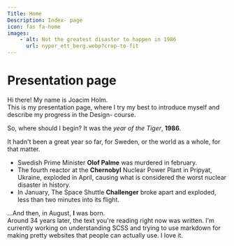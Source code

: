 ```yaml
---
Title: Home
Description: Index- page
icon: fas fa-home
images:
    - alt: Not the greatest disaster to happen in 1986
      url: nyper_ett_berg.webp?crop-to-fit
---
```


Presentation page
==========================

Hi there! My name is Joacim Holm.    
This is my presentation page, where I try my best to introduce myself and describe my progress in the Design- course.    


So, where should I begin?
It was the *year of the Tiger*, **1986**.     

It hadn't been a great year so far, for Sweden, or the world as a whole, for that matter.   
 * Swedish Prime Minister **Olof Palme** was murdered in february.   
 * The fourth reactor at the **Chernobyl** Nuclear Power Plant in Pripyat, Ukraine, exploded in April, causing what is considered the worst nuclear disaster in history.  
 * In January, The Space Shuttle **Challenger** broke apart and exploded, less than two minutes into  its flight.    

...And then, in August, **I** was born.    
Around 34 years later, the text you're reading right now was written.
I'm currently working on understanding SCSS and trying to use markdown for making pretty websites that people can actually use. I love it.
